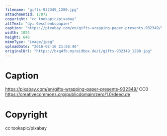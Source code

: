 ```yaml
---
filename: "gifts-932349_1280.jpg"
attachmentId: 17872
copyright: "cc tookapic/pixabay"
altText: "dyi Geschenkspapier"
caption: "https://pixabay.com/en/gifts-wrapping-paper-presents-932349/\nCC0\nhttps://creativecommons.org/publicdomain/zero/1.0/deed.de"
width: 1024
height: 640
mimeType: "image/jpeg"
uploadDate: "2016-02-16 21:56:46"
originalUrl: "https://bxq4fb.myraidbox.de/i/gifts-932349_1280.jpg"
---
```


# Caption

https://pixabay.com/en/gifts-wrapping-paper-presents-932349/
CC0
https://creativecommons.org/publicdomain/zero/1.0/deed.de

# Copyright

cc tookapic/pixabay
